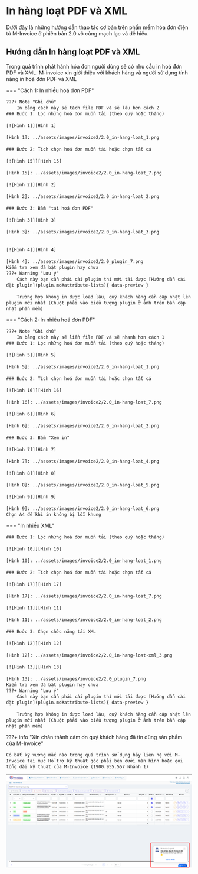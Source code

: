 # **In hàng loạt PDF và XML**

Dưới đây là những hướng dẫn thao tác cơ bản trên phần mềm hóa đơn điện tử M-Invoice ở phiên bản 2.0 vô cùng mạch lạc và dễ hiểu.

## **Hướng dẫn In hàng loạt PDF và XML**

Trong quá trình phát hành hóa đơn người dùng sẽ có nhu cầu in hoá đơn PDF và XML. M-invoice xin giới thiệu với khách hàng và người sử dụng tính năng in hoá đơn PDF và XML

=== "Cách 1: In nhiều hoá đơn PDF"

    ???+ Note "Ghi chú"
        In bằng cách này sẽ tách file PDF và sẽ lâu hơn cách 2
    ### Bước 1: Lọc những hoá đơn muốn tải (theo quý hoặc tháng)

    [![Hình 1]][Hình 1]

    [Hình 1]: ../assets/images/invoice2/2.0_in-hang-loat_1.png

    ### Bước 2: Tích chọn hoá đơn muốn tải hoặc chọn tất cả

    [![Hình 15]][Hình 15]

    [Hình 15]: ../assets/images/invoice2/2.0_in-hang-loat_7.png

    [![Hình 2]][Hình 2]

    [Hình 2]: ../assets/images/invoice2/2.0_in-hang-loat_2.png

    ### Bước 3: Bấm "tải hoá đơn PDF"

    [![Hình 3]][Hình 3]

    [Hình 3]: ../assets/images/invoice2/2.0_in-hang-loat_3.png


    [![Hình 4]][Hình 4]

    [Hình 4]: ../assets/images/invoice2/2.0_plugin_7.png
    Kiểm tra xem đã bật plugin hay chưa
    ???+ Warning "Lưu ý"
        Cách này bạn cần phải cài plugin thì mới tải được [Hướng dẫn cài đặt plugin](plugin.md#attribute-lists){ data-preview }

        Trường hợp không in được load lâu, quý khách hàng cần cập nhật lên plugin mới nhất (Chuột phải vào biểu tượng plugin ở ảnh trên bấn cập nhật phần mềm)

=== "Cách 2: In nhiều hoá đơn PDF"

    ???+ Note "Ghi chú"
        In bằng cách này sẽ liền file PDF và sẽ nhanh hơn cách 1
    ### Bước 1: Lọc những hoá đơn muốn tải (theo quý hoặc tháng)

    [![Hình 5]][Hình 5]

    [Hình 5]: ../assets/images/invoice2/2.0_in-hang-loat_1.png

    ### Bước 2: Tích chọn hoá đơn muỗn tải hoặc chọn tất cả

    [![Hình 16]][Hình 16]

    [Hình 16]: ../assets/images/invoice2/2.0_in-hang-loat_7.png

    [![Hình 6]][Hình 6]

    [Hình 6]: ../assets/images/invoice2/2.0_in-hang-loat_2.png

    ### Bước 3: Bấm "Xem in"

    [![Hình 7]][Hình 7]

    [Hình 7]: ../assets/images/invoice2/2.0_in-hang-loat_4.png

    [![Hình 8]][Hình 8]

    [Hình 8]: ../assets/images/invoice2/2.0_in-hang-loat_5.png

    [![Hình 9]][Hình 9]

    [Hình 9]: ../assets/images/invoice2/2.0_in-hang-loat_6.png
    Chọn A4 để khi in không bị lỗi khung

=== "In nhiều XML"

    ### Bước 1: Lọc những hoá đơn muốn tải (theo quý hoặc tháng)

    [![Hình 10]][Hình 10]

    [Hình 10]: ../assets/images/invoice2/2.0_in-hang-loat_1.png

    ### Bước 2: Tích chọn hoá đơn muỗn tải hoặc chọn tất cả

    [![Hình 17]][Hình 17]

    [Hình 17]: ../assets/images/invoice2/2.0_in-hang-loat_7.png

    [![Hình 11]][Hình 11]

    [Hình 11]: ../assets/images/invoice2/2.0_in-hang-loat_2.png

    ### Bước 3: Chọn chức năng tải XML

    [![Hình 12]][Hình 12]

    [Hình 12]: ../assets/images/invoice2/2.0_in-hang-loat-xml_3.png

    [![Hình 13]][Hình 13]

    [Hình 13]: ../assets/images/invoice2/2.0_plugin_7.png
    Kiểm tra xem đã bật plugin hay chưa
    ???+ Warning "Lưu ý"
        Cách này bạn cần phải cài plugin thì mới tải được [Hướng dẫn cài đặt plugin](plugin.md#attribute-lists){ data-preview }

        Trường hợp không in được load lâu, quý khách hàng cần cập nhật lên plugin mới nhất (Chuột phải vào biểu tượng plugin ở ảnh trên bấn cập nhật phần mềm)

???+ info "Xin chân thành cảm ơn quý khách hàng đã tin dùng sản phẩm của M-Invoice"

    Có bất kỳ vướng mắc nào trong quá trình sử dụng hãy liên hệ với M-Invoice tại mục Hỗ trợ kỹ thuật góc phải bên dưới màn hình hoặc gọi tổng đài kỹ thuật của M-Invoice (1900.955.557 Nhánh 1)

[![Hình 14]][Hình 14]

[Hình 14]: ../assets/images/invoice2/hotro.png
